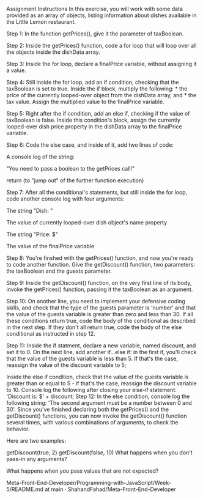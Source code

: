 Assignment Instructions
In this exercise, you will work with some data provided as an array of objects, listing information about dishes available in the Little Lemon restaurant.


Step 1: In the function getPrices(), give it the parameter of taxBoolean.

Step 2: Inside the getPrices() function, code a for loop that will loop over all the objects inside the dishData array.

Step 3: Inside the for loop, declare a finalPrice variable, without assigning it a value.

Step 4: Still inside the for loop, add an if condition, checking that the taxBoolean is set to true. Inside the if block, multiply the following: * the price of the currently looped-over object from the dishData array, and * the tax value. Assign the multiplied value to the finalPrice variable.

Step 5: Right after the if condition, add an else if, checking if the value of taxBoolean is false. Inside this condition's block, assign the currently looped-over dish price property in the dishData array to the finalPrice variable.


Step 6: Code the else case, and inside of it, add two lines of code:

A console log of the string:

"You need to pass a boolean to the getPrices call!"

return (to "jump out" of the further function execution)


Step 7: After all the conditional's statements, but still inside the for loop, code another console log with four arguments:

The string "Dish: "

The value of currently looped-over dish object's name property

The string "Price: $"

The value of the finalPrice variable


Step 8: You're finshed with the getPrices() function, and now you're ready to code another function. Give the getDiscount() function, two parameters: the taxBoolean and the guests parameter.

Step 9: Inside the getDiscount() function, on the very first line of its body, invoke the getPrices() function, passing it the taxBoolean as an argument.

Step 10: On another line, you need to implement your defensive coding skills, and check that the type of the guests parameter is 'number' and that the value of the guests variable is greater than zero and less than 30. If all these conditions return true, code the body of the conditional as described in the next step. If they don't all return true, code the body of the else conditional as instructed in step 12.

Step 11: Inside the if statment, declare a new variable, named discount, and set it to 0. On the next line, add another if...else if: in the first if, you'll check that the value of the guests variable is less than 5. If that's the case, reassign the value of the discount variable to 5;

Inside the else if condition, check that the value of the guests variable is greater than or equal to 5 - if that's the case, reassign the discount variable to 10.
Console log the following after closing your else-if statement: 'Discount is: $' + discount;
Step 12: In the else condition, console log the following string: 'The second argument must be a number between 0 and 30'. Since you've finished declaring both the getPrices() and the getDiscount() functions, you can now invoke the getDiscount() function several times, with various combinations of arguments, to check the behavior.

Here are two examples:

getDiscount(true, 2) 
getDiscount(false, 10)
What happens when you don't pass-in any arguments?

What happens when you pass values that are not expected?

Meta-Front-End-Developer/Programming-with-JavaScript/Week-5/README.md at main · ShahandFahad/Meta-Front-End-Developer
